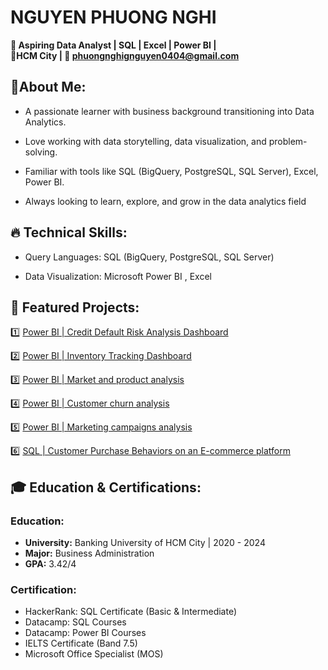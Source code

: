 # NGUYEN PHUONG NGHI
**🎯 Aspiring Data Analyst | SQL | Excel | Power BI |**
<br>**📍HCM City | 📧 phuongnghignguyen0404@gmail.com**
## 🚀About Me:
- A passionate learner with business background transitioning into Data Analytics.

- Love working with data storytelling, data visualization, and problem-solving.

- Familiar with tools like SQL (BigQuery, PostgreSQL, SQL Server), Excel, Power BI.

- Always looking to learn, explore, and grow in the data analytics field
  
## 🔥 Technical Skills:
- Query Languages: SQL (BigQuery, PostgreSQL, SQL Server)
  
- Data Visualization: Microsoft Power BI , Excel 

## 📂 Featured Projects:
:one: [Power BI | Credit Default Risk Analysis Dashboard](https://github.com/NguyenPhuongNghi/Credit-Default-Analysis)

:two: [Power BI | Inventory Tracking Dashboard](https://github.com/NguyenPhuongNghi/Inventory-Tracking)

:three: [Power BI | Market and product analysis](https://github.com/NguyenPhuongNghi/Market-and-Product-Analysis)

:four: [Power BI | Customer churn analysis](https://github.com/NguyenPhuongNghi/Customer-Churn-Analysis)

:five: [Power BI | Marketing campaigns analysis](https://github.com/NguyenPhuongNghi/Marketing-Analysis)

:six: [SQL | Customer Purchase Behaviors on an E-commerce platform](https://github.com/NguyenPhuongNghi/Customer-Purchase-Behaviors-on-an-E-commerce-platform)

## 🎓 Education & Certifications:
### Education:
- **University:** Banking University of HCM City | 2020 - 2024
- **Major:** Business Administration
- **GPA:** 3.42/4
### Certification:
- HackerRank: SQL Certificate (Basic & Intermediate)
- Datacamp: SQL Courses
- Datacamp: Power BI Courses
- IELTS Certificate (Band 7.5)
- Microsoft Office Specialist (MOS)
